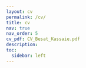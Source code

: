 ```yaml
---
layout: cv
permalink: /cv/
title: cv
nav: true
nav_order: 5
cv_pdf: CV_Besat_Kassaie.pdf
description: 
toc:
  sidebar: left
---
```

